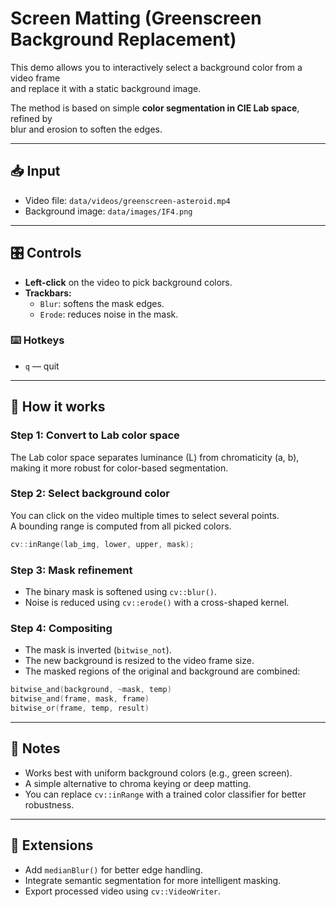 # Screen Matting (Greenscreen Background Replacement)

This demo allows you to interactively select a background color from a video frame  
and replace it with a static background image.

The method is based on simple **color segmentation in CIE Lab space**, refined by  
blur and erosion to soften the edges.

---

## 📥 Input

- Video file: `data/videos/greenscreen-asteroid.mp4`
- Background image: `data/images/IF4.png`

---

## 🎛️ Controls

- **Left-click** on the video to pick background colors.
- **Trackbars:**
    - `Blur`: softens the mask edges.
    - `Erode`: reduces noise in the mask.

### ⌨️ Hotkeys

- `q` — quit

---

## 🧠 How it works

### Step 1: Convert to Lab color space

The Lab color space separates luminance (L) from chromaticity (a, b),  
making it more robust for color-based segmentation.

### Step 2: Select background color

You can click on the video multiple times to select several points.  
A bounding range is computed from all picked colors.

```cpp
cv::inRange(lab_img, lower, upper, mask);
```

### Step 3: Mask refinement

- The binary mask is softened using `cv::blur()`.
- Noise is reduced using `cv::erode()` with a cross-shaped kernel.

### Step 4: Compositing

- The mask is inverted (`bitwise_not`).
- The new background is resized to the video frame size.
- The masked regions of the original and background are combined:
```cpp 
bitwise_and(background, ~mask, temp)
bitwise_and(frame, mask, frame)
bitwise_or(frame, temp, result)
```

---

## 📌 Notes

- Works best with uniform background colors (e.g., green screen).
- A simple alternative to chroma keying or deep matting.
- You can replace `cv::inRange` with a trained color classifier for better robustness.

---

## 🧪 Extensions

- Add `medianBlur()` for better edge handling.
- Integrate semantic segmentation for more intelligent masking.
- Export processed video using `cv::VideoWriter`.

